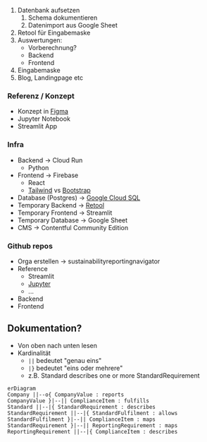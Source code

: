 1) Datenbank aufsetzen
	1) Schema dokumentieren
	2) Datenimport aus Google Sheet
2) Retool für Eingabemaske
3) Auswertungen:
	- Vorberechnung?
	- Backend
	- Frontend
4) Eingabemaske
5) Blog, Landingpage etc

### Referenz / Konzept
- Konzept in [Figma](https://www.figma.com/file/7jJq6KePXijWk5JNdPjny6/SRN!?node-id=0%3A1)
- Jupyter Notebook
- Streamlit App


### Infra
- Backend -> Cloud Run
	- Python
- Frontend -> Firebase
	- React
	- [Tailwind](https://tailwindcss.com/) vs [Bootstrap](https://getbootstrap.com/)
- Database (Postgres) -> [Google Cloud SQL](https://console.cloud.google.com/sql/instances/srn-prod/users?project=srn-prod)
- Temporary Backend -> [Retool](https://srnavigator.retool.com/)
- Temporary Frontend -> Streamlit
- Temporary Database -> Google Sheet
- CMS -> Contentful Community Edition


### Github repos
- Orga erstellen -> sustainabilityreportingnavigator
- Reference
	- Streamlit
	- [Jupyter](https://github.com/victor-234/srn-random-stuff)
	- ...
- Backend
- Frontend


## Dokumentation?
- Von oben nach unten lesen
- Kardinalität
	- `||`  bedeutet "genau eins"
	- `|}` bedeutet "eins oder mehrere"
	- z.B. Standard describes one or more StandardRequirement

```mermaid
erDiagram
Company ||--o{ CompanyValue : reports
CompanyValue }|--|| ComplianceItem : fulfills
Standard ||--|{ StandardRequirement : describes
StandardRequirement ||--|{ StandardFulfilment : allows
StandardFulfilment }|--|| ComplianceItem : maps
StandardRequirement }|--|| ReportingRequirement : maps
ReportingRequirement ||--|{ ComplianceItem : describes
```
